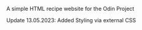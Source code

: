 A simple HTML recipe website for the Odin Project

Update 13.05.2023: Added Styling via external CSS
